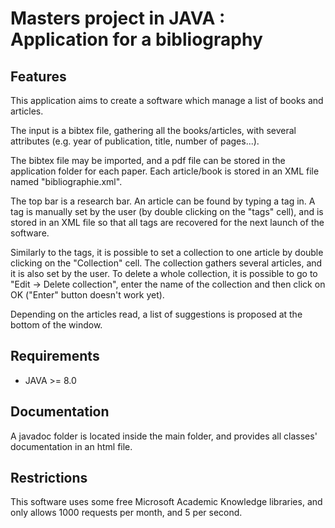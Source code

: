 Masters project in JAVA : Application for a bibliography
========================================================

## Features

This application aims to create a software which manage a list of books and articles.

The input is a bibtex file, gathering all the books/articles, with several attributes (e.g. year of publication, title, number of pages...).

The bibtex file may be imported, and a pdf file can be stored in the application folder for each paper.
Each article/book is stored in an XML file named "bibliographie.xml".

The top bar is a research bar. An article can be found by typing a tag in. A tag is manually set by the user (by double clicking on the "tags" cell), and is stored in an XML file so that all tags are recovered for the next launch of the software.

Similarly to the tags, it is possible to set a collection to one article by double clicking on the "Collection" cell. The collection gathers several articles, and it is also set by the user. To delete a whole collection, it is possible to go to "Edit -> Delete collection", enter the name of the collection and then click on OK ("Enter" button doesn't work yet).

Depending on the articles read, a list of suggestions is proposed at the bottom of the window.


## Requirements

- JAVA >= 8.0

## Documentation

A javadoc folder is located inside the main folder, and provides all classes' documentation in an html file.

## Restrictions

This software uses some free Microsoft Academic Knowledge libraries, and only allows 1000 requests per month, and 5 per second.


